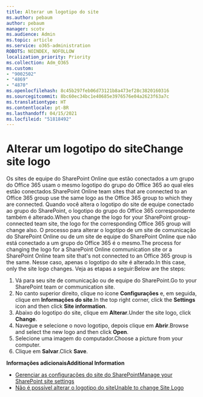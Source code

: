 ```yaml
---
title: Alterar um logotipo do site
ms.author: pebaum
author: pebaum
manager: scotv
ms.audience: Admin
ms.topic: article
ms.service: o365-administration
ROBOTS: NOINDEX, NOFOLLOW
localization_priority: Priority
ms.collection: Adm_O365
ms.custom:
- "9002502"
- "4869"
- "4870"
ms.openlocfilehash: 8c45b297feb06d73121b8a473ef28c3820160316
ms.sourcegitcommit: 8bc60ec34bc1e40685e3976576e04a2623f63a7c
ms.translationtype: HT
ms.contentlocale: pt-BR
ms.lasthandoff: 04/15/2021
ms.locfileid: "51818492"
---
```

# <a name="change-site-logo"></a><span data-ttu-id="49dcf-102">Alterar um logotipo do site</span><span class="sxs-lookup"><span data-stu-id="49dcf-102">Change site logo</span></span>

<span data-ttu-id="49dcf-103">Os sites de equipe do SharePoint Online que estão conectados a um grupo do Office 365 usam o mesmo logotipo do grupo do Office 365 ao qual eles estão conectados.</span><span class="sxs-lookup"><span data-stu-id="49dcf-103">SharePoint Online team sites that are connected to an Office 365 group use the same logo as the Office 365 group to which they are connected.</span></span> <span data-ttu-id="49dcf-104">Quando você altera o logotipo do site de equipe conectado ao grupo do SharePoint, o logotipo do grupo do Office 365 correspondente também é alterado.</span><span class="sxs-lookup"><span data-stu-id="49dcf-104">When you change the logo for your SharePoint group-connected team site, the logo for the corresponding Office 365 group will change also.</span></span> <span data-ttu-id="49dcf-105">O processo para alterar o logotipo de um site de comunicação do SharePoint Online ou de um site de equipe do SharePoint Online que não está conectado a um grupo do Office 365 é o mesmo.</span><span class="sxs-lookup"><span data-stu-id="49dcf-105">The process for changing the logo for a SharePoint Online communication site or a SharePoint Online team site that's not connected to an Office 365 group is the same.</span></span> <span data-ttu-id="49dcf-106">Nesse caso, apenas o logotipo do site é alterado.</span><span class="sxs-lookup"><span data-stu-id="49dcf-106">In this case, only the site logo changes.</span></span> <span data-ttu-id="49dcf-107">Veja as etapas a seguir:</span><span class="sxs-lookup"><span data-stu-id="49dcf-107">Below are the steps:</span></span>

1. <span data-ttu-id="49dcf-108">Vá para seu site de comunicação ou de equipe do SharePoint.</span><span class="sxs-lookup"><span data-stu-id="49dcf-108">Go to your SharePoint team or communication site.</span></span>
2. <span data-ttu-id="49dcf-109">No canto superior direito, clique no ícone **Configurações** e, em seguida, clique em **Informações do site**.</span><span class="sxs-lookup"><span data-stu-id="49dcf-109">In the top right corner, click the **Settings** icon and then click **Site information**.</span></span>
3. <span data-ttu-id="49dcf-110">Abaixo do logotipo do site, clique em **Alterar**.</span><span class="sxs-lookup"><span data-stu-id="49dcf-110">Under the site logo, click **Change**.</span></span>
4. <span data-ttu-id="49dcf-111">Navegue e selecione o novo logotipo, depois clique em **Abrir**.</span><span class="sxs-lookup"><span data-stu-id="49dcf-111">Browse and select the new logo and then click **Open**.</span></span>
5. <span data-ttu-id="49dcf-112">Selecione uma imagem do computador.</span><span class="sxs-lookup"><span data-stu-id="49dcf-112">Choose a picture from your computer.</span></span>
6. <span data-ttu-id="49dcf-113">Clique em **Salvar**.</span><span class="sxs-lookup"><span data-stu-id="49dcf-113">Click **Save**.</span></span>

<span data-ttu-id="49dcf-114">**Informações adicionais**</span><span class="sxs-lookup"><span data-stu-id="49dcf-114">**Additional Information**</span></span>

- [<span data-ttu-id="49dcf-115">Gerenciar as configurações do site do SharePoint</span><span class="sxs-lookup"><span data-stu-id="49dcf-115">Manage your SharePoint site settings</span></span>](https://support.office.com/article/manage-your-sharepoint-site-settings-8376034d-d0c7-446e-9178-6ab51c58df42)
- [<span data-ttu-id="49dcf-116">Não é possível alterar o logotipo do site</span><span class="sxs-lookup"><span data-stu-id="49dcf-116">Unable to change Site Logo</span></span>](https://docs.microsoft.com/sharepoint/troubleshoot/sites/error-when-changing-o365-site-logo)
